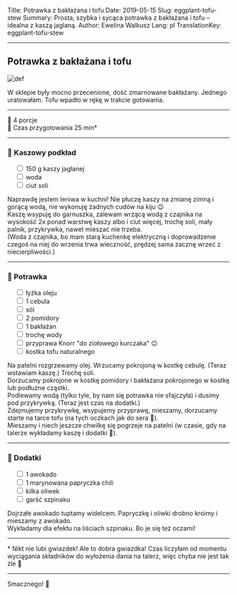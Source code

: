 Title: Potrawka z bakłażana i tofu
Date: 2019-05-15
Slug: eggplant-tofu-stew
Summary: Prosta, szybka i sycąca potrawka z bakłażana i tofu – idealna z kaszą jaglaną.
Author: Ewelina Walkusz
Lang: pl
TranslationKey: eggplant-tofu-stew

---

## Potrawka z bakłażana i tofu

![def]

W sklepie były mocno przecenione, dość zmarnowane bakłażany. Jednego uratowałam. Tofu wpadło w rękę w trakcie gotowania.

---

🔹 4 porcje </br>
🔹 Czas przygotowania 25 min*

---

### 🍚 Kaszowy podkład

&emsp; <input type="checkbox"> 150 g kaszy jaglanej </br>
&emsp; <input type="checkbox"> woda </br>
&emsp; <input type="checkbox"> ciut soli </br>

Naprawdę jestem leniwa w kuchni! Nie płuczę kaszy na zmianę zimną i gorącą wodą, nie wykonuję żadnych cudów na kiju 😉  
Kaszę wsypuję do garnuszka, zalewam wrzącą wodą z czajnika na wysokość 2x ponad warstwę kaszy albo i ciut więcej, trochę soli, mały palnik, przykrywka, nawet mieszać nie trzeba.  
(Woda z czajnika, bo mam starą kuchenkę elektryczną i doprowadzenie czegoś na niej do wrzenia trwa wieczność, prędzej sama zacznę wrzeć z niecierpliwości.)

---

### 🍆 Potrawka

&emsp; <input type="checkbox"> łyżka oleju </br>
&emsp; <input type="checkbox"> 1 cebula </br>
&emsp; <input type="checkbox"> sól </br>
&emsp; <input type="checkbox"> 2 pomidory </br>
&emsp; <input type="checkbox"> 1 bakłażan </br>
&emsp; <input type="checkbox"> trochę wody </br>
&emsp; <input type="checkbox"> przyprawa Knorr "do ziołowego kurczaka" 😉 </br>
&emsp; <input type="checkbox"> kostka tofu naturalnego

Na patelni rozgrzewamy olej. Wrzucamy pokrojoną w kostkę cebulę. (Teraz wstawiam kaszę.) Trochę soli.  
Dorzucamy pokrojone w kostkę pomidory i bakłażana pokrojonego w kostkę lub podłużne cząstki.  
Podlewamy wodą (tylko tyle, by nam się potrawka nie sfajczyła) i dusimy pod przykrywką. (Teraz jest czas na dodatki.)  
Zdejmujemy przykrywkę, wsypujemy przyprawę, mieszamy, dorzucamy starte na tarce tofu (na tych oczkach jak do sera 🙂).  
Mieszamy i niech jeszcze chwilkę się pogrzeje na patelni (w czasie, gdy na talerze wykładamy kaszę i dodatki 🙂).

---

### 🥑 Dodatki

&emsp; <input type="checkbox"> 1 awokado </br>
&emsp; <input type="checkbox"> 1 marynowana papryczka chili </br>
&emsp; <input type="checkbox"> kilka oliwek </br>
&emsp; <input type="checkbox"> garść szpinaku </br>

Dojrzałe awokado tuptamy widelcem. Papryczkę i oliwki drobno kroimy i mieszamy z awokado.  
Wykładamy dla efektu na liściach szpinaku. Bo je się też oczami!

---

\* Nikt nie lubi gwiazdek! Ale to dobra gwiazdka! Czas liczyłam od momentu wyciągania składników do wyłożenia dania na talerz, więc chyba nie jest tak źle 🙂

---

Smacznego! 💚

[def]: static/images/eggplant_tofu_stew.jpg
